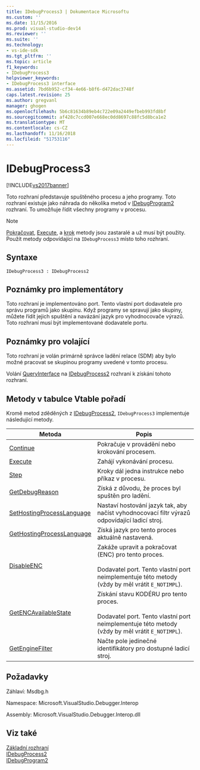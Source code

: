 ```yaml
---
title: IDebugProcess3 | Dokumentace Microsoftu
ms.custom: ''
ms.date: 11/15/2016
ms.prod: visual-studio-dev14
ms.reviewer: ''
ms.suite: ''
ms.technology:
- vs-ide-sdk
ms.tgt_pltfrm: ''
ms.topic: article
f1_keywords:
- IDebugProcess3
helpviewer_keywords:
- IDebugProcess3 interface
ms.assetid: 7bd6b952-cf34-4e66-b8f6-d472dac3748f
caps.latest.revision: 25
ms.author: gregvanl
manager: ghogen
ms.openlocfilehash: 5b6c81634b89eb4c722e09a2449efbeb993fd8bf
ms.sourcegitcommit: af428c7ccd007e668ec0dd8697c88fc5d8bca1e2
ms.translationtype: MT
ms.contentlocale: cs-CZ
ms.lasthandoff: 11/16/2018
ms.locfileid: "51753116"
---
```

# <a name="idebugprocess3"></a>IDebugProcess3
[!INCLUDE[vs2017banner](../../../includes/vs2017banner.md)]

Toto rozhraní představuje spuštěného procesu a jeho programy. Toto rozhraní existuje jako náhrada do několika metod v [IDebugProgram2](../../../extensibility/debugger/reference/idebugprogram2.md) rozhraní. To umožňuje řídit všechny programy v procesu.  
  
> [!NOTE]
>  [Pokračovat](../../../extensibility/debugger/reference/idebugprogram2-continue.md), [Execute](../../../extensibility/debugger/reference/idebugprogram2-execute.md), a [krok](../../../extensibility/debugger/reference/idebugprogram2-step.md) metody jsou zastaralé a už musí být použity. Použít metody odpovídající na `IDebugProcess3` místo toho rozhraní.  
  
## <a name="syntax"></a>Syntaxe  
  
```  
IDebugProcess3 : IDebugProcess2  
```  
  
## <a name="notes-for-implementers"></a>Poznámky pro implementátory  
 Toto rozhraní je implementováno port. Tento vlastní port dodavatele pro správu programů jako skupinu. Když programy se spravují jako skupiny, můžete řídit jejich spuštění a navázání jazyk pro vyhodnocovače výrazů. Toto rozhraní musí být implementované dodavatele portu.  
  
## <a name="notes-for-callers"></a>Poznámky pro volající  
 Toto rozhraní je volán primárně správce ladění relace (SDM) aby bylo možné pracovat se skupinou programy uvedené v tomto procesu.  
  
 Volání [QueryInterface](http://msdn.microsoft.com/library/62fce95e-aafa-4187-b50b-e6611b74c3b3) na [IDebugProcess2](../../../extensibility/debugger/reference/idebugprocess2.md) rozhraní k získání tohoto rozhraní.  
  
## <a name="methods-in-vtable-order"></a>Metody v tabulce Vtable pořadí  
 Kromě metod zděděných z [IDebugProcess2](../../../extensibility/debugger/reference/idebugprocess2.md), `IDebugProcess3` implementuje následující metody.  
  
|Metoda|Popis|  
|------------|-----------------|  
|[Continue](../../../extensibility/debugger/reference/idebugprocess3-continue.md)|Pokračuje v provádění nebo krokování procesem.|  
|[Execute](../../../extensibility/debugger/reference/idebugprocess3-execute.md)|Zahájí vykonávání procesu.|  
|[Step](../../../extensibility/debugger/reference/idebugprocess3-step.md)|Kroky dál jedna instrukce nebo příkaz v procesu.|  
|[GetDebugReason](../../../extensibility/debugger/reference/idebugprocess3-getdebugreason.md)|Získá z důvodu, že proces byl spuštěn pro ladění.|  
|[SetHostingProcessLanguage](../../../extensibility/debugger/reference/idebugprocess3-sethostingprocesslanguage.md)|Nastaví hostování jazyk tak, aby načíst vyhodnocovací filtr výrazů odpovídající ladicí stroj.|  
|[GetHostingProcessLanguage](../../../extensibility/debugger/reference/idebugprocess3-gethostingprocesslanguage.md)|Získá jazyk pro tento proces aktuálně nastavená.|  
|[DisableENC](../../../extensibility/debugger/reference/idebugprocess3-disableenc.md)|Zakáže upravit a pokračovat (ENC) pro tento proces.<br /><br /> Dodavatel port. Tento vlastní port neimplementuje této metody (vždy by měl vrátit `E_NOTIMPL`).|  
|[GetENCAvailableState](../../../extensibility/debugger/reference/idebugprocess3-getencavailablestate.md)|Získání stavu KODÉRU pro tento proces.<br /><br /> Dodavatel port. Tento vlastní port neimplementuje této metody (vždy by měl vrátit `E_NOTIMPL`).|  
|[GetEngineFilter](../../../extensibility/debugger/reference/idebugprocess3-getenginefilter.md)|Načte pole jedinečné identifikátory pro dostupné ladicí stroj.|  
  
## <a name="requirements"></a>Požadavky  
 Záhlaví: Msdbg.h  
  
 Namespace: Microsoft.VisualStudio.Debugger.Interop  
  
 Assembly: Microsoft.VisualStudio.Debugger.Interop.dll  
  
## <a name="see-also"></a>Viz také  
 [Základní rozhraní](../../../extensibility/debugger/reference/core-interfaces.md)   
 [IDebugProcess2](../../../extensibility/debugger/reference/idebugprocess2.md)   
 [IDebugProgram2](../../../extensibility/debugger/reference/idebugprogram2.md)


